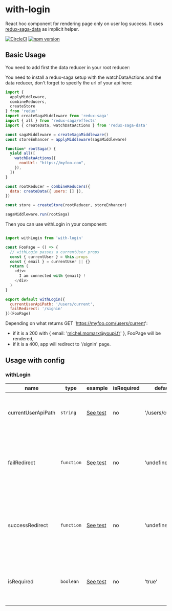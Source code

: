# with-login

React hoc component for rendering page only on user log success. It uses [redux-saga-data](https://github.com/betagouv/redux-saga-data) as implicit helper.

[![CircleCI](https://circleci.com/gh/betagouv/with-login/tree/master.svg?style=svg)](https://circleci.com/gh/betagouv/with-login/tree/master)
[![npm version](https://img.shields.io/npm/v/with-login.svg?style=flat-square)](https://npmjs.org/package/with-login)

## Basic Usage
You need to add first the data reducer in your root reducer:

You need to install a redux-saga setup with the watchDataActions and the data reducer,
don't forget to specify the url of your api here:

```javascript
import {
  applyMiddleware,
  combineReducers,
  createStore
} from 'redux'
import createSagaMiddleware from 'redux-saga'
import { all } from 'redux-saga/effects'
import { createData, watchDataActions } from 'redux-saga-data'

const sagaMiddleware = createSagaMiddleware()
const storeEnhancer = applyMiddleware(sagaMiddleware)

function* rootSaga() {
  yield all([
    watchDataActions({
      rootUrl: "https://myfoo.com",
    }),
  ])
}

const rootReducer = combineReducers({
  data: createData({ users: [] }),
})

const store = createStore(rootReducer, storeEnhancer)

sagaMiddleware.run(rootSaga)
```

Then you can use withLogin in your component:

```javascript

import withLogin from 'with-login'

const FooPage = () => {
  // withLogin passes a currentUser props
  const { currentUser } = this.props
  const { email } = currentUser || {}
  return (
    <div>
      I am connected with {email} !
    </div>
  )
}

export default withLogin({
  currentUserApiPath: '/users/current',
  failRedirect: '/signin'
})(FooPage)
```

Depending on what returns GET 'https://myfoo.com/users/current':

  - if it is a 200 with { email: 'michel.momarx@youpi.fr' }, FooPage will be rendered,
  - if it is a 400, app will redirect to '/signin' page.

## Usage with config

### withLogin

| name | type | example | isRequired | default | description |
| -- | -- | -- | -- | -- | -- |
| currentUserApiPath | `string` | [See test](https://github.com/betagouv/normalized-data-state/blob/887323e6146d5eec40203b4f4b692bfcb65a4cd9/src/tests/getNormalizedMergedState.spec.js#L92) | no | '/users/current' | apiPath that will be joined with your rootUrl to get the authenticated user from your auth server |
| failRedirect | `function` | [See test](https://github.com/betagouv/normalized-data-state/blob/887323e6146d5eec40203b4f4b692bfcb65a4cd9/src/tests/getNormalizedMergedState.spec.js#L92) | no | 'undefined' | function triggered after fail of your auth currentUserApiPath request saying. It should return a redirect path towards which react-router will history push. |
| successRedirect | `function` | [See test](https://github.com/betagouv/normalized-data-state/blob/887323e6146d5eec40203b4f4b692bfcb65a4cd9/src/tests/getNormalizedMergedState.spec.js#L92) | no | 'undefined' | function triggered after success of your auth currentUserApiPath request saying. It should return a redirect path towards which react-router will history push. |
| isRequired | `boolean` | [See test](https://github.com/betagouv/normalized-data-state/blob/887323e6146d5eec40203b4f4b692bfcb65a4cd9/src/tests/getNormalizedMergedState.spec.js#L92) | no | 'true' | Boolean saying if the React WrappedComponent will need to wait a success from the currentUserApiPath to be rendered. |
